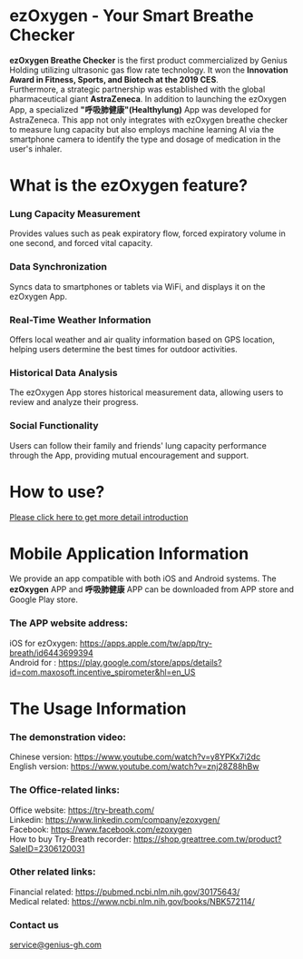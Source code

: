 # ezOxygen - Your Smart Breathe Checker

 **ezOxygen Breathe Checker** is the first product commercialized by Genius Holding utilizing ultrasonic gas flow rate technology. It won the **Innovation Award in Fitness, Sports, and Biotech at the 2019 CES**.  
Furthermore, a strategic partnership was established with the global pharmaceutical giant **AstraZeneca**. In addition to launching the ezOxygen App, a specialized **"呼吸肺健康"(Healthylung)** App was developed for AstraZeneca. This app not only integrates with ezOxygen breathe checker to measure lung capacity but also employs machine learning AI via the smartphone camera to identify the type and dosage of medication in the user's inhaler.

# What is the ezOxygen feature?

### Lung Capacity Measurement  
Provides values such as peak expiratory flow, forced expiratory volume in one second, and forced vital capacity.  
### Data Synchronization  
Syncs data to smartphones or tablets via WiFi, and displays it on the ezOxygen App.  
### Real-Time Weather Information  
Offers local weather and air quality information based on GPS location, helping users determine the best times for outdoor activities.  
### Historical Data Analysis  
The ezOxygen App stores historical measurement data, allowing users to review and analyze their progress.  
### Social Functionality  
Users can follow their family and friends' lung capacity performance through the App, providing mutual encouragement and support.  

# How to use?

[Please click here to get more detail introduction](https://github.com/ezoxygenTeam/ezOxygen/blob/main/operate%20introduction/operate_info.md)


# Mobile Application Information

We provide an app compatible with both iOS and Android systems. The **ezOxygen** APP and **呼吸肺健康** APP can be downloaded from APP store and Google Play store.

### The APP website address:  
iOS for ezOxygen: https://apps.apple.com/tw/app/try-breath/id6443699394  
Android for : https://play.google.com/store/apps/details?id=com.maxosoft.incentive_spirometer&hl=en_US  


# The Usage Information
### The demonstration video:
Chinese version: https://www.youtube.com/watch?v=y8YPKx7i2dc  
English version: https://www.youtube.com/watch?v=znj28Z88hBw  

### The Office-related links:
Office website: https://try-breath.com/  
Linkedin: https://www.linkedin.com/company/ezoxygen/  
Facebook: https://www.facebook.com/ezoxygen  
How to buy Try-Breath recorder: https://shop.greattree.com.tw/product?SaleID=2306120031  

### Other related links:
Financial related: https://pubmed.ncbi.nlm.nih.gov/30175643/  
Medical related: https://www.ncbi.nlm.nih.gov/books/NBK572114/  

### Contact us
service@genius-gh.com




